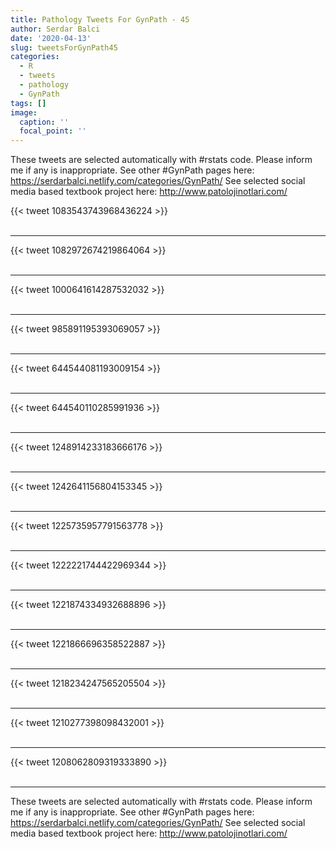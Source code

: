 ```yaml
---
title: Pathology Tweets For GynPath - 45
author: Serdar Balci
date: '2020-04-13'
slug: tweetsForGynPath45
categories:
  - R
  - tweets
  - pathology
  - GynPath
tags: []
image:
  caption: ''
  focal_point: ''
---
```



These tweets are selected automatically with #rstats code. Please inform me if any is inappropriate.
See other #GynPath pages here: https://serdarbalci.netlify.com/categories/GynPath/ 
See selected social media based textbook project here: http://www.patolojinotlari.com/

{{< tweet 1083543743968436224 >}}
<br>
<br>
<hr>
{{< tweet 1082972674219864064 >}}
<br>
<br>
<hr>
{{< tweet 1000641614287532032 >}}
<br>
<br>
<hr>
{{< tweet 985891195393069057 >}}
<br>
<br>
<hr>
{{< tweet 644544081193009154 >}}
<br>
<br>
<hr>
{{< tweet 644540110285991936 >}}
<br>
<br>
<hr>
{{< tweet 1248914233183666176 >}}
<br>
<br>
<hr>
{{< tweet 1242641156804153345 >}}
<br>
<br>
<hr>
{{< tweet 1225735957791563778 >}}
<br>
<br>
<hr>
{{< tweet 1222221744422969344 >}}
<br>
<br>
<hr>
{{< tweet 1221874334932688896 >}}
<br>
<br>
<hr>
{{< tweet 1221866696358522887 >}}
<br>
<br>
<hr>
{{< tweet 1218234247565205504 >}}
<br>
<br>
<hr>
{{< tweet 1210277398098432001 >}}
<br>
<br>
<hr>
{{< tweet 1208062809319333890 >}}
<br>
<br>
<hr>


These tweets are selected automatically with #rstats code. Please inform me if any is inappropriate.
See other #GynPath pages here: https://serdarbalci.netlify.com/categories/GynPath/ 
See selected social media based textbook project here: http://www.patolojinotlari.com/
